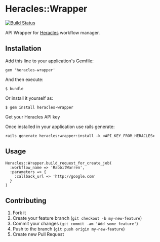 # Heracles::Wrapper

[![Build Status](https://secure.travis-ci.org/ndlib/heracles-wrapper.png)](http://travis-ci.org/ndlib/heracles-wrapper)

API Wrapper for [Heracles](https://github.com/ndlib/heracles) workflow manager.

## Installation

Add this line to your application's Gemfile:

    gem 'heracles-wrapper'

And then execute:

    $ bundle

Or install it yourself as:

    $ gem install heracles-wrapper

Get your Heracles API key

Once installed in your application use rails generate:

    rails generate heracles:wrapper:install -k <API_KEY_FROM_HERACLES>

## Usage

    Heracles::Wrapper.build_request_for_create_job(
      :workflow_name => 'RabbitWarren',
      :parameters => {
        :callback_url => 'http://google.com'
      }
    )

## Contributing

1. Fork it
2. Create your feature branch (`git checkout -b my-new-feature`)
3. Commit your changes (`git commit -am 'Add some feature'`)
4. Push to the branch (`git push origin my-new-feature`)
5. Create new Pull Request

